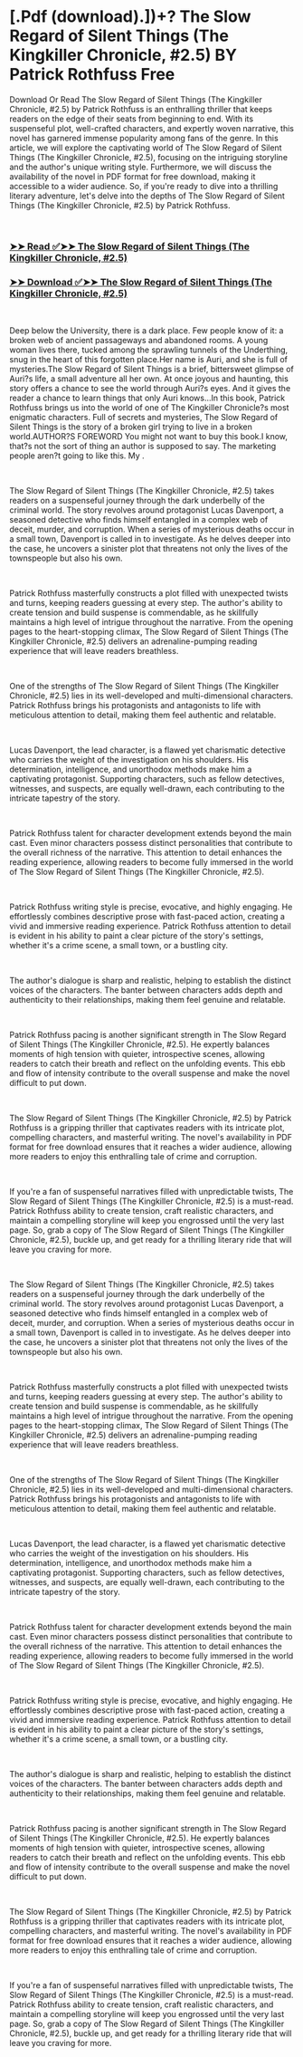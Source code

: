 # [.Pdf (download).])+? The Slow Regard of Silent Things (The Kingkiller Chronicle, #2.5) BY Patrick Rothfuss Free

<p>Download Or Read The Slow Regard of Silent Things (The Kingkiller Chronicle, #2.5) by Patrick Rothfuss is an enthralling thriller that keeps readers on the edge of their seats from beginning to end. With its suspenseful plot, well-crafted characters, and expertly woven narrative, this novel has garnered immense popularity among fans of the genre. In this article, we will explore the captivating world of The Slow Regard of Silent Things (The Kingkiller Chronicle, #2.5), focusing on the intriguing storyline and the author's unique writing style. Furthermore, we will discuss the availability of the novel in PDF format for free download, making it accessible to a wider audience. So, if you're ready to dive into a thrilling literary adventure, let's delve into the depths of The Slow Regard of Silent Things (The Kingkiller Chronicle, #2.5) by Patrick Rothfuss.</p>
<p>&nbsp;</p>

### [➤➤ Read ✅➤➤ The Slow Regard of Silent Things (The Kingkiller Chronicle, #2.5)](https://realpdfbooksdrive.blogspot.com/id/21535271)

### [➤➤ Download ✅➤➤ The Slow Regard of Silent Things (The Kingkiller Chronicle, #2.5)](https://realpdfbooksdrive.blogspot.com/id/21535271)

<p>&nbsp;</p>
<p>Deep below the University, there is a dark place. Few people know of it: a broken web of ancient passageways and abandoned rooms. A young woman lives there, tucked among the sprawling tunnels of the Underthing, snug in the heart of this forgotten place.Her name is Auri, and she is full of mysteries.The Slow Regard of Silent Things is a brief, bittersweet glimpse of Auri?s life, a small adventure all her own. At once joyous and haunting, this story offers a chance to see the world through Auri?s eyes. And it gives the reader a chance to learn things that only Auri knows...In this book, Patrick Rothfuss brings us into the world of one of The Kingkiller Chronicle?s most enigmatic characters. Full of secrets and mysteries, The Slow Regard of Silent Things is the story of a broken girl trying to live in a broken world.AUTHOR?S FOREWORD You might not want to buy this book.I know, that?s not the sort of thing an author is supposed to say. The marketing people aren?t going to like this. My .</p>
<p>&nbsp;</p>
<p>The Slow Regard of Silent Things (The Kingkiller Chronicle, #2.5) takes readers on a suspenseful journey through the dark underbelly of the criminal world. The story revolves around protagonist Lucas Davenport, a seasoned detective who finds himself entangled in a complex web of deceit, murder, and corruption. When a series of mysterious deaths occur in a small town, Davenport is called in to investigate. As he delves deeper into the case, he uncovers a sinister plot that threatens not only the lives of the townspeople but also his own.</p>
<p>&nbsp;</p>
<p>Patrick Rothfuss masterfully constructs a plot filled with unexpected twists and turns, keeping readers guessing at every step. The author's ability to create tension and build suspense is commendable, as he skillfully maintains a high level of intrigue throughout the narrative. From the opening pages to the heart-stopping climax, The Slow Regard of Silent Things (The Kingkiller Chronicle, #2.5) delivers an adrenaline-pumping reading experience that will leave readers breathless.</p>
<p>&nbsp;</p>
<p>One of the strengths of The Slow Regard of Silent Things (The Kingkiller Chronicle, #2.5) lies in its well-developed and multi-dimensional characters. Patrick Rothfuss brings his protagonists and antagonists to life with meticulous attention to detail, making them feel authentic and relatable.</p>
<p>&nbsp;</p>
<p>Lucas Davenport, the lead character, is a flawed yet charismatic detective who carries the weight of the investigation on his shoulders. His determination, intelligence, and unorthodox methods make him a captivating protagonist. Supporting characters, such as fellow detectives, witnesses, and suspects, are equally well-drawn, each contributing to the intricate tapestry of the story.</p>
<p>&nbsp;</p>
<p>Patrick Rothfuss talent for character development extends beyond the main cast. Even minor characters possess distinct personalities that contribute to the overall richness of the narrative. This attention to detail enhances the reading experience, allowing readers to become fully immersed in the world of The Slow Regard of Silent Things (The Kingkiller Chronicle, #2.5).</p>
<p>&nbsp;</p>
<p>Patrick Rothfuss writing style is precise, evocative, and highly engaging. He effortlessly combines descriptive prose with fast-paced action, creating a vivid and immersive reading experience. Patrick Rothfuss attention to detail is evident in his ability to paint a clear picture of the story's settings, whether it's a crime scene, a small town, or a bustling city.</p>
<p>&nbsp;</p>
<p>The author's dialogue is sharp and realistic, helping to establish the distinct voices of the characters. The banter between characters adds depth and authenticity to their relationships, making them feel genuine and relatable.</p>
<p>&nbsp;</p>
<p>Patrick Rothfuss pacing is another significant strength in The Slow Regard of Silent Things (The Kingkiller Chronicle, #2.5). He expertly balances moments of high tension with quieter, introspective scenes, allowing readers to catch their breath and reflect on the unfolding events. This ebb and flow of intensity contribute to the overall suspense and make the novel difficult to put down.</p>
<p>&nbsp;</p>
<p>The Slow Regard of Silent Things (The Kingkiller Chronicle, #2.5) by Patrick Rothfuss is a gripping thriller that captivates readers with its intricate plot, compelling characters, and masterful writing. The novel's availability in PDF format for free download ensures that it reaches a wider audience, allowing more readers to enjoy this enthralling tale of crime and corruption.</p>
<p>&nbsp;</p>
<p>If you're a fan of suspenseful narratives filled with unpredictable twists, The Slow Regard of Silent Things (The Kingkiller Chronicle, #2.5) is a must-read. Patrick Rothfuss ability to create tension, craft realistic characters, and maintain a compelling storyline will keep you engrossed until the very last page. So, grab a copy of The Slow Regard of Silent Things (The Kingkiller Chronicle, #2.5), buckle up, and get ready for a thrilling literary ride that will leave you craving for more.</p>
<p>&nbsp;</p>
<p>The Slow Regard of Silent Things (The Kingkiller Chronicle, #2.5) takes readers on a suspenseful journey through the dark underbelly of the criminal world. The story revolves around protagonist Lucas Davenport, a seasoned detective who finds himself entangled in a complex web of deceit, murder, and corruption. When a series of mysterious deaths occur in a small town, Davenport is called in to investigate. As he delves deeper into the case, he uncovers a sinister plot that threatens not only the lives of the townspeople but also his own.</p>
<p>&nbsp;</p>
<p>Patrick Rothfuss masterfully constructs a plot filled with unexpected twists and turns, keeping readers guessing at every step. The author's ability to create tension and build suspense is commendable, as he skillfully maintains a high level of intrigue throughout the narrative. From the opening pages to the heart-stopping climax, The Slow Regard of Silent Things (The Kingkiller Chronicle, #2.5) delivers an adrenaline-pumping reading experience that will leave readers breathless.</p>
<p>&nbsp;</p>
<p>One of the strengths of The Slow Regard of Silent Things (The Kingkiller Chronicle, #2.5) lies in its well-developed and multi-dimensional characters. Patrick Rothfuss brings his protagonists and antagonists to life with meticulous attention to detail, making them feel authentic and relatable.</p>
<p>&nbsp;</p>
<p>Lucas Davenport, the lead character, is a flawed yet charismatic detective who carries the weight of the investigation on his shoulders. His determination, intelligence, and unorthodox methods make him a captivating protagonist. Supporting characters, such as fellow detectives, witnesses, and suspects, are equally well-drawn, each contributing to the intricate tapestry of the story.</p>
<p>&nbsp;</p>
<p>Patrick Rothfuss talent for character development extends beyond the main cast. Even minor characters possess distinct personalities that contribute to the overall richness of the narrative. This attention to detail enhances the reading experience, allowing readers to become fully immersed in the world of The Slow Regard of Silent Things (The Kingkiller Chronicle, #2.5).</p>
<p>&nbsp;</p>
<p>Patrick Rothfuss writing style is precise, evocative, and highly engaging. He effortlessly combines descriptive prose with fast-paced action, creating a vivid and immersive reading experience. Patrick Rothfuss attention to detail is evident in his ability to paint a clear picture of the story's settings, whether it's a crime scene, a small town, or a bustling city.</p>
<p>&nbsp;</p>
<p>The author's dialogue is sharp and realistic, helping to establish the distinct voices of the characters. The banter between characters adds depth and authenticity to their relationships, making them feel genuine and relatable.</p>
<p>&nbsp;</p>
<p>Patrick Rothfuss pacing is another significant strength in The Slow Regard of Silent Things (The Kingkiller Chronicle, #2.5). He expertly balances moments of high tension with quieter, introspective scenes, allowing readers to catch their breath and reflect on the unfolding events. This ebb and flow of intensity contribute to the overall suspense and make the novel difficult to put down.</p>
<p>&nbsp;</p>
<p>The Slow Regard of Silent Things (The Kingkiller Chronicle, #2.5) by Patrick Rothfuss is a gripping thriller that captivates readers with its intricate plot, compelling characters, and masterful writing. The novel's availability in PDF format for free download ensures that it reaches a wider audience, allowing more readers to enjoy this enthralling tale of crime and corruption.</p>
<p>&nbsp;</p>
<p>If you're a fan of suspenseful narratives filled with unpredictable twists, The Slow Regard of Silent Things (The Kingkiller Chronicle, #2.5) is a must-read. Patrick Rothfuss ability to create tension, craft realistic characters, and maintain a compelling storyline will keep you engrossed until the very last page. So, grab a copy of The Slow Regard of Silent Things (The Kingkiller Chronicle, #2.5), buckle up, and get ready for a thrilling literary ride that will leave you craving for more.</p>
<p>&nbsp;</p>
